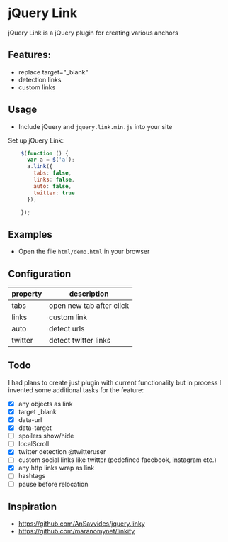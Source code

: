 # jQuery Link

jQuery Link is a jQuery plugin for creating various anchors

## Features:
* replace target="_blank"
* detection links 
* custom links

## Usage

* Include jQuery and `jquery.link.min.js` into your site

Set up jQuery Link:

```javascript
    $(function () {
      var a = $('a');
      a.link({
        tabs: false,
        links: false,
        auto: false,
        twitter: true
      });

    });
```

## Examples

* Open the file `html/demo.html` in your browser

## Configuration

| property | description              |
|----------|--------------------------|
| tabs     | open new tab after click |
| links    | custom link              |
| auto     | detect urls              |
| twitter  | detect twitter links     |

## Todo

I had plans to create just plugin with current functionality but in process I invented some additional tasks for the feature:

- [x] any objects as link
- [x] target _blank
- [x] data-url
- [x] data-target
- [ ] spoilers show/hide
- [ ] localScroll
- [x] twitter detection @twitteruser
- [ ] custom social links like twitter (pedefined facebook, instagram etc.)
- [x] any http links wrap as link
- [ ] hashtags
- [ ] pause before relocation

## Inspiration

- https://github.com/AnSavvides/jquery.linky
- https://github.com/maranomynet/linkify
